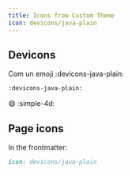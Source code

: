 ```yaml
---
title: Icons from Custom Theme
icon: devicons/java-plain
---
```

## Devicons
Com un emoji :devicons-java-plain:

```md
:devicons-java-plain:
```

:smile:
:simple-4d:

## Page icons
In the frontmatter:
```md
icon: devicons/java-plain
```
